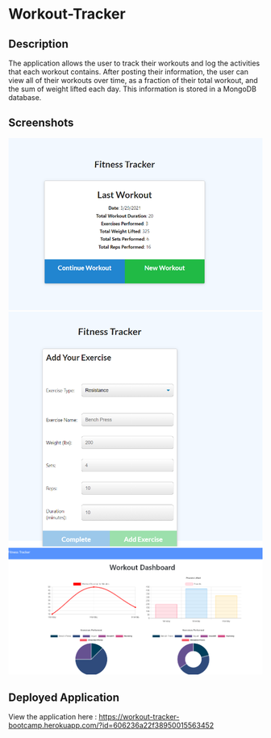 # Workout-Tracker

## Description 
The application allows the user to track their workouts and log the activities that each workout contains. After posting their information, the user can view all of their workouts over time, as a fraction of their total workout, and the sum of weight lifted each day. This information is stored in a MongoDB database.

## Screenshots
![note](./public/assets/Screenshot1.png)
![note](./public/assets/Screenshot2.png)
![note](./public/assets/Screenshot3.png)

## Deployed Application
View the application here : https://workout-tracker-bootcamp.herokuapp.com/?id=606236a22f38950015563452